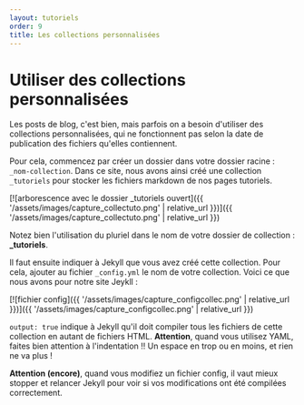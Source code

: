```yaml
---
layout: tutoriels
order: 9
title: Les collections personnalisées
---
```

# Utiliser des collections personnalisées
Les posts de blog, c'est bien, mais parfois on a besoin d'utiliser des collections personnalisées, qui ne fonctionnent pas selon la date de publication des fichiers qu'elles contiennent.

Pour cela, commencez par créer un dossier dans votre dossier racine : `_nom-collection`. Dans ce site, nous avons ainsi créé une collection `_tutoriels` pour stocker les fichiers markdown de nos pages tutoriels.

[![arborescence avec le dossier _tutoriels ouvert]({{ '/assets/images/capture_collectuto.png' | relative_url }})]({{ '/assets/images/capture_collectuto.png' | relative_url }})

Notez bien l'utilisation du pluriel dans le nom de votre dossier de collection : **_tutoriels**. 

Il faut ensuite indiquer à Jekyll que vous avez créé cette collection. Pour cela, ajouter au fichier `_config.yml` le nom de votre collection. Voici ce que nous avons pour notre site Jeykll :

[![fichier config]({{ '/assets/images/capture_configcollec.png' | relative_url }})]({{ '/assets/images/capture_configcollec.png' | relative_url }})

`output: true` indique à Jekyll qu'il doit compiler tous les fichiers de cette collection en autant de fichiers HTML.
**Attention**, quand vous utilisez YAML, faites bien attention à l'indentation !! Un espace en trop ou en moins, et rien ne va plus !

**Attention (encore)**, quand vous modifiez un fichier config, il vaut mieux stopper et relancer Jekyll pour voir si vos modifications ont été compilées correctement.
